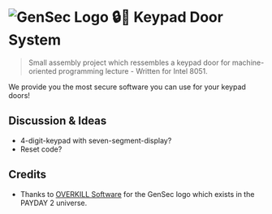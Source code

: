# ![GenSec Logo](https://vignette.wikia.nocookie.net/payday/images/0/00/Gensec.png/revision/latest/scale-to-width-down/250?cb=20160402010227) 🔒🚪 Keypad Door System

> Small assembly project which ressembles a keypad door for machine-oriented programming lecture - Written for Intel 8051.

We provide you the most secure software you can use for your keypad doors!

## Discussion & Ideas
- 4-digit-keypad with seven-segment-display?
- Reset code?

## Credits
- Thanks to [OVERKILL Software](http://www.overkillsoftware.com/) for the GenSec logo which exists in the PAYDAY 2 universe.
